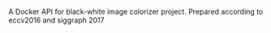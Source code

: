A Docker API for black-white image colorizer project. Prepared according to eccv2016 and siggraph 2017
